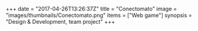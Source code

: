 +++
date = "2017-04-26T13:26:37Z"
title = "Conectomato"
image = "images/thumbnails/Conectomato.png"
items = ["Web game"]
synopsis = "Design & Development, team project"
+++

